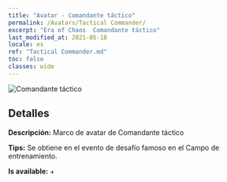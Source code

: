 ```yaml
---
title: "Avatar - Comandante táctico"
permalink: /Avatars/Tactical Commander/
excerpt: "Era of Chaos  Comandante táctico"
last_modified_at: 2021-05-18
locale: es
ref: "Tactical Commander.md"
toc: false
classes: wide
---
```

 ![Comandante táctico](/images/a/avatarFrame_20.png)

## Detalles

 **Descripción:** Marco de avatar de Comandante táctico 

 **Tips:** Se obtiene en el evento de desafío famoso en el Campo de entrenamiento. 

 **Is available:**  + 

